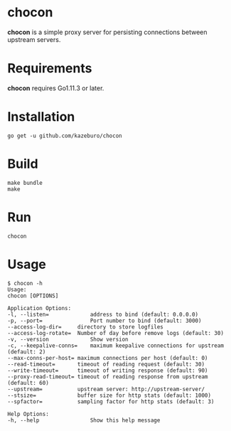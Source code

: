 # chocon

**chocon** is a simple proxy server for persisting connections between upstream servers.

# Requirements

**chocon** requires Go1.11.3 or later.

# Installation

```
go get -u github.com/kazeburo/chocon
```

# Build

```
make bundle
make
```

# Run

```
chocon
```

# Usage

```
$ chocon -h
Usage:
chocon [OPTIONS]

Application Options:
-l, --listen=             address to bind (default: 0.0.0.0)
-p, --port=               Port number to bind (default: 3000)
--access-log-dir=     directory to store logfiles
--access-log-rotate=  Number of day before remove logs (default: 30)
-v, --version             Show version
-c, --keepalive-conns=    maximum keepalive connections for upstream (default: 2)
--max-conns-per-host= maximum connections per host (default: 0)
--read-timeout=       timeout of reading request (default: 30)
--write-timeout=      timeout of writing response (default: 90)
--proxy-read-timeout= timeout of reading response from upstream (default: 60)
--upstream=           upstream server: http://upstream-server/
--stsize=             buffer size for http stats (default: 1000)
--spfactor=           sampling factor for http stats (default: 3)

Help Options:
-h, --help                Show this help message

```
